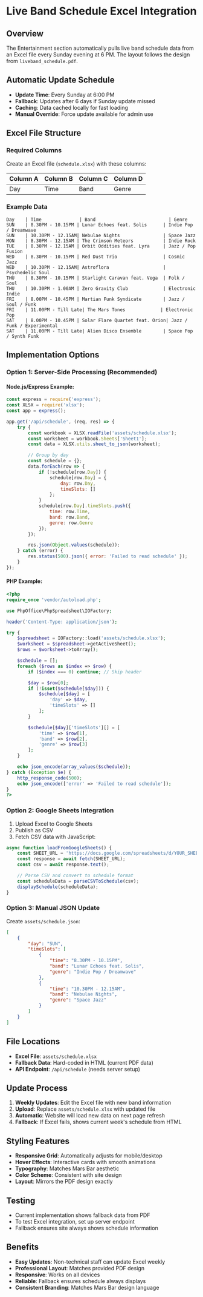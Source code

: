 # Live Band Schedule Excel Integration

## Overview
The Entertainment section automatically pulls live band schedule data from an Excel file every Sunday evening at 6 PM. The layout follows the design from `liveband_schedule.pdf`.

## Automatic Update Schedule
- **Update Time**: Every Sunday at 6:00 PM
- **Fallback**: Updates after 6 days if Sunday update missed
- **Caching**: Data cached locally for fast loading
- **Manual Override**: Force update available for admin use

## Excel File Structure

### Required Columns
Create an Excel file (`schedule.xlsx`) with these columns:

| Column A | Column B | Column C | Column D |
|----------|----------|----------|----------|
| Day | Time | Band | Genre |

### Example Data
```
Day    | Time              | Band                           | Genre
SUN    | 8.30PM - 10.15PM | Lunar Echoes feat. Solis      | Indie Pop / Dreamwave
SUN    | 10.30PM - 12.15AM| Nebulae Nights                | Space Jazz
MON    | 8.30PM - 12.15AM | The Crimson Meteors           | Indie Rock
TUE    | 8.30PM - 12.15AM | Orbit Oddities feat. Lyra     | Jazz / Pop Fusion
WED    | 8.30PM - 10.15PM | Red Dust Trio                 | Cosmic Jazz
WED    | 10.30PM - 12.15AM| Astroflora                    | Psychedelic Soul
THU    | 8.30PM - 10.15PM | Starlight Caravan feat. Vega  | Folk / Soul
THU    | 10.30PM - 1.00AM | Zero Gravity Club             | Electronic Indie
FRI    | 8.00PM - 10.45PM | Martian Funk Syndicate        | Jazz / Soul / Funk
FRI    | 11.00PM - Till Late| The Mars Tones             | Electronic Pop
SAT    | 8.00PM - 10.45PM | Solar Flare Quartet feat. Orion| Jazz / Funk / Experimental
SAT    | 11.00PM - Till Late| Alien Disco Ensemble        | Space Pop / Synth Funk
```

## Implementation Options

### Option 1: Server-Side Processing (Recommended)

#### Node.js/Express Example:
```javascript
const express = require('express');
const XLSX = require('xlsx');
const app = express();

app.get('/api/schedule', (req, res) => {
    try {
        const workbook = XLSX.readFile('assets/schedule.xlsx');
        const worksheet = workbook.Sheets['Sheet1'];
        const data = XLSX.utils.sheet_to_json(worksheet);

        // Group by day
        const schedule = {};
        data.forEach(row => {
            if (!schedule[row.Day]) {
                schedule[row.Day] = {
                    day: row.Day,
                    timeSlots: []
                };
            }
            schedule[row.Day].timeSlots.push({
                time: row.Time,
                band: row.Band,
                genre: row.Genre
            });
        });

        res.json(Object.values(schedule));
    } catch (error) {
        res.status(500).json({ error: 'Failed to read schedule' });
    }
});
```

#### PHP Example:
```php
<?php
require_once 'vendor/autoload.php';

use PhpOffice\PhpSpreadsheet\IOFactory;

header('Content-Type: application/json');

try {
    $spreadsheet = IOFactory::load('assets/schedule.xlsx');
    $worksheet = $spreadsheet->getActiveSheet();
    $rows = $worksheet->toArray();

    $schedule = [];
    foreach ($rows as $index => $row) {
        if ($index === 0) continue; // Skip header

        $day = $row[0];
        if (!isset($schedule[$day])) {
            $schedule[$day] = [
                'day' => $day,
                'timeSlots' => []
            ];
        }

        $schedule[$day]['timeSlots'][] = [
            'time' => $row[1],
            'band' => $row[2],
            'genre' => $row[3]
        ];
    }

    echo json_encode(array_values($schedule));
} catch (Exception $e) {
    http_response_code(500);
    echo json_encode(['error' => 'Failed to read schedule']);
}
?>
```

### Option 2: Google Sheets Integration

1. Upload Excel to Google Sheets
2. Publish as CSV
3. Fetch CSV data with JavaScript:

```javascript
async function loadFromGoogleSheets() {
    const SHEET_URL = 'https://docs.google.com/spreadsheets/d/YOUR_SHEET_ID/export?format=csv';
    const response = await fetch(SHEET_URL);
    const csv = await response.text();

    // Parse CSV and convert to schedule format
    const scheduleData = parseCSVToSchedule(csv);
    displaySchedule(scheduleData);
}
```

### Option 3: Manual JSON Update

Create `assets/schedule.json`:
```json
[
    {
        "day": "SUN",
        "timeSlots": [
            {
                "time": "8.30PM - 10.15PM",
                "band": "Lunar Echoes feat. Solis",
                "genre": "Indie Pop / Dreamwave"
            },
            {
                "time": "10.30PM - 12.15AM",
                "band": "Nebulae Nights",
                "genre": "Space Jazz"
            }
        ]
    }
]
```

## File Locations

- **Excel File**: `assets/schedule.xlsx`
- **Fallback Data**: Hard-coded in HTML (current PDF data)
- **API Endpoint**: `/api/schedule` (needs server setup)

## Update Process

1. **Weekly Updates**: Edit the Excel file with new band information
2. **Upload**: Replace `assets/schedule.xlsx` with updated file
3. **Automatic**: Website will load new data on next page refresh
4. **Fallback**: If Excel fails, shows current week's schedule from HTML

## Styling Features

- **Responsive Grid**: Automatically adjusts for mobile/desktop
- **Hover Effects**: Interactive cards with smooth animations
- **Typography**: Matches Mars Bar aesthetic
- **Color Scheme**: Consistent with site design
- **Layout**: Mirrors the PDF design exactly

## Testing

- Current implementation shows fallback data from PDF
- To test Excel integration, set up server endpoint
- Fallback ensures site always shows schedule information

## Benefits

- **Easy Updates**: Non-technical staff can update Excel weekly
- **Professional Layout**: Matches provided PDF design
- **Responsive**: Works on all devices
- **Reliable**: Fallback ensures schedule always displays
- **Consistent Branding**: Matches Mars Bar design language